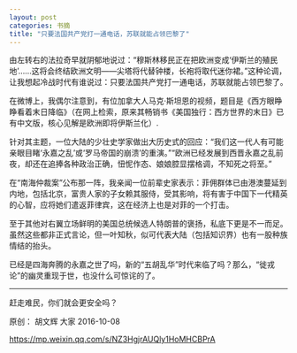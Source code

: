 ```yaml
---
layout: post
categories: 书摘
title: "只要法国共产党打一通电话，苏联就能占领巴黎了"
---
```


由左转右的法拉奇早就阴郁地说过：“穆斯林移民正在把欧洲变成‘伊斯兰的殖民地’……这将会终结欧洲文明——尖塔将代替钟楼，长袍将取代迷你裙。”这种论调，让我想起冷战时代有谁说过：只要法国共产党打一通电话，苏联就能占领巴黎了。

在微博上，我偶尔注意到，有位加拿大人马克·斯坦恩的视频，题目是《西方眼睁睁看着末日降临》（在网上检索，原来其畅销书《美国独行：西方世界的末日》已有中文版，核心见解是欧洲即将伊斯兰化）.

针对其主题，一位大陆的少壮史学家做出大历史式的回应：“我们这一代人有可能亲眼目睹‘永嘉之乱’或‘罗马帝国的崩溃’的重演。”“欧洲已经发展到西晋永嘉之乱前夜，却还在追捧各种政治正确，忸怩作态、娘娘腔显摆格调，不知死之将至。”

在“南海仲裁案”公布那一阵，我亲闻一位前辈史家表示：菲佣群体已由港澳蔓延到内地，包括北京，富贵人家的子女赖其服侍，受其影响，将有害于中国下一代精英的心智，应将她们遣返菲律宾，这在经济上也是对菲的一个打击。

至于其他对右翼立场鲜明的美国总统候选人特朗普的褒扬，私底下更是不一而足。虽然这些都非正式言论，但一叶知秋，似可代表大陆（包括知识界）也有一股种族情结的抬头。

已经是四海奔腾的永嘉之世了吗，新的“五胡乱华”时代来临了吗？那么，“徙戎论”的幽灵重现于世，也没什么可惊诧的了。

---

赶走难民，你们就会更安全吗？

原创： 胡文辉  大家  2016-10-08

https://mp.weixin.qq.com/s/NZ3HgjrAUQly1HoMHCBPrA